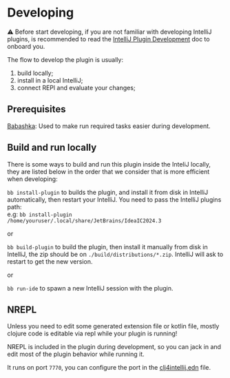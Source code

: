 # Developing  

⚠️ Before start developing, if you are not familiar with developing IntelliJ plugins, is recommended to read the [IntelliJ Plugin Development](https://github.com/ericdallo/clj4intellij/blob/master/doc/intellij-plugin-development.md) doc to onboard you.

The flow to develop the plugin is usually: 
 1. build locally;
 2. install in a local IntelliJ;
 3. connect REPl and evaluate your changes;

## Prerequisites

[Babashka](https://github.com/babashka/babashka#installation): Used to make run required tasks easier during development.


## Build and run locally

There is some ways to build and run this plugin inside the InteliJ locally, they are listed below in the order that we consider that is more efficient when developing:

`bb install-plugin` to builds the plugin, and install it from disk in IntelliJ automatically, then restart your IntelliJ. You need to pass the IntelliJ plugins path:  
e.g: ```bb install-plugin /home/youruser/.local/share/JetBrains/IdeaIC2024.3```

or

`bb build-plugin` to build the plugin, then install it manually from disk in IntelliJ, the zip should be on `./build/distributions/*.zip`. IntelliJ will ask to restart to get the new version.

or

`bb run-ide` to spawn a new IntelliJ session with the plugin.

## NREPL

Unless you need to edit some generated extension file or kotlin file, mostly clojure code is editable via repl while your plugin is running!

NREPL is included in the plugin during development, so you can jack in and edit most of the plugin behavior while running it.

It runs on port `7770`, you can configure the port in the [clj4intellij.edn](../src/main/dev-resources/META-INF/clj4intellij.edn) file.
